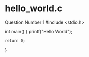 # hello_world.c
Question Number 1
#include <stdio.h>

int main()
{
    printf("Hello World");

    return 0;
}
